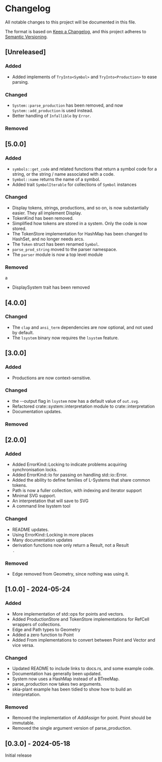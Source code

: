 # Changelog

All notable changes to this project will be documented in this file.

The format is based on [Keep a Changelog](https://keepachangelog.com/en/1.1.0/),
and this project adheres to [Semantic Versioning](https://semver.org/spec/v2.0.0.html).

## [Unreleased]

### Added

* Added implements of `TryInto<Symbol>` and `TryInto<Production>` to ease parsing.

### Changed

* `System::parse_production` has been removed, and now `System::add_production` is used instead.
* Better handling of `Infallible` by `Error`.

### Removed

## [5.0.0]

### Added

* `symbols::get_code` and related functions that return a symbol code 
  for a string, or the string / name associated with a code.
* `Symbol::name` returns the name of a symbol. 
* Added trait `SymbolIterable` for collections of `Symbol` instances

### Changed

* Display tokens, strings, productions, and so on, is now substantially easier. They all implement 
  Display.
* TokenKind has been removed. 
* Simplified how tokens are stored in a system. Only the code is now stored.
* The TokenStore implementation for HashMap has been changed to HashSet, and no longer needs arcs.
* The `Token` struct has been renamed `Symbol`.
* `parse_prod_string` moved to the parser namespace. 
* The `parser` module is now a top level module

### Removed
a
* DisplaySystem trait has been removed
 

## [4.0.0]

### Changed

* The `clap` and `ansi_term` dependencies are now optional, and not used by default.
* The `lsystem` binary now requires the `lsystem` feature. 

## [3.0.0]

### Added
* Productions are now context-sensitive. 

### Changed
* the --output flag in `lsystem` now has a default value of `out.svg`.
* Refactored crate::system::interpretation module to crate::interpretation 
* Documentation updates.

### Removed

## [2.0.0]

### Added
- Added ErrorKind::Locking to indicate problems acquiring synchronisation locks.
- Added ErrorKind::Io for passing on handling std::io::Error.
- Added the ability to define families of L-Systems that share common tokens.
- Path is now a fuller collection, with indexing and iterator support
- Minimal SVG support. 
- An interpretation that will save to SVG
- A command line lsystem tool

### Changed
- README updates.
- Using ErrorKind::Locking in more places
- Many documentation updates
- derivation functions now only return a Result, not a Result<Option>.

### Removed
- Edge removed from Geometry, since nothing was using it. 

## [1.0.0] - 2024-05-24

### Added

- More implementation of std::ops for points and vectors.
- Added ProductionStore and TokenStore implementations for RefCell wrappers of collections.
- Edge and Path types to Geometry
- Added a zero function to Point
- Added From implementations to convert between Point and Vector and vice versa. 

### Changed

- Updated README to include links to docs.rs, and some example code. 
- Documentation has generally been updated.
- System now uses a HashMap instead of a BTreeMap.
- parse_production now takes two arguments.
- skia-plant example has been tidied to show how to build
  an interpretation.

### Removed

- Removed the implementation of *AddAssign* for point. Point should be immutable.
- Removed the single argument version of parse_production.

## [0.3.0] - 2024-05-18

Initial release
